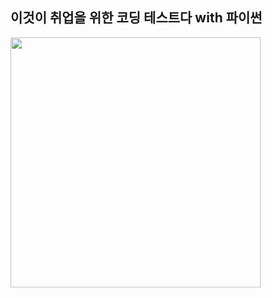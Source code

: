 ## 이것이 취업을 위한 코딩 테스트다 with 파이썬

<p><img src='https://user-images.githubusercontent.com/62165123/111631620-f716a500-8836-11eb-862c-72ea1f788de6.png' height='400'> </p>